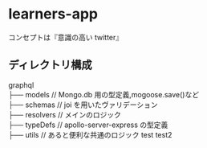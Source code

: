 # learners-app

コンセプトは『意識の高い twitter』

## ディレクトリ構成

graphql  
├── models // Mongo.db 用の型定義,mogoose.save()など  
├── schemas // joi を用いたヴァリデーション  
├── resolvers // メインのロジック  
├── typeDefs // apollo-server-express の型定義  
├── utils // あると便利な共通のロジック
test
test2
